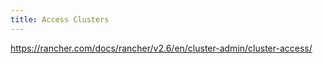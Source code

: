 ```yaml
---
title: Access Clusters
---
```


https://rancher.com/docs/rancher/v2.6/en/cluster-admin/cluster-access/